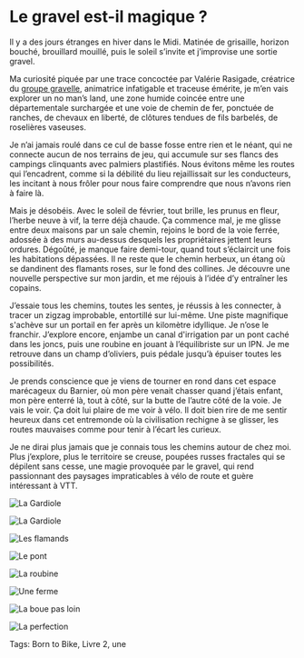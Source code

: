# Le gravel est-il magique ?

Il y a des jours étranges en hiver dans le Midi. Matinée de grisaille, horizon bouché, brouillard mouillé, puis le soleil s’invite et j’improvise une sortie gravel.

Ma curiosité piquée par une trace concoctée par Valérie Rasigade, créatrice du [groupe gravelle](https://www.facebook.com/groups/412807219648006), animatrice infatigable et traceuse émérite, je m’en vais explorer un no man’s land, une zone humide coincée entre une départementale surchargée et une voie de chemin de fer, ponctuée de ranches, de chevaux en liberté, de clôtures tendues de fils barbelés, de roselières vaseuses.

Je n’ai jamais roulé dans ce cul de basse fosse entre rien et le néant, qui ne connecte aucun de nos terrains de jeu, qui accumule sur ses flancs des campings clinquants avec palmiers plastifiés. Nous évitons même les routes qui l’encadrent, comme si la débilité du lieu rejaillissait sur les conducteurs, les incitant à nous frôler pour nous faire comprendre que nous n’avons rien à faire là.

Mais je désobéis. Avec le soleil de février, tout brille, les prunus en fleur, l’herbe neuve à vif, la terre déjà chaude. Ça commence mal, je me glisse entre deux maisons par un sale chemin, rejoins le bord de la voie ferrée, adossée à des murs au-dessus desquels les propriétaires jettent leurs ordures. Dégoûté, je manque faire demi-tour, quand tout s’éclaircit une fois les habitations dépassées. Il ne reste que le chemin herbeux, un étang où se dandinent des flamants roses, sur le fond des collines. Je découvre une nouvelle perspective sur mon jardin, et me réjouis à l’idée d’y entraîner les copains.

J’essaie tous les chemins, toutes les sentes, je réussis à les connecter, à tracer un zigzag improbable, entortillé sur lui-même. Une piste magnifique s'achève sur un portail en fer après un kilomètre idyllique. Je n’ose le franchir. J’explore encore, enjambe un canal d'irrigation par un pont caché dans les joncs, puis une roubine en jouant à l’équilibriste sur un IPN. Je me retrouve dans un champ d’oliviers, puis pédale jusqu’à épuiser toutes les possibilités.

Je prends conscience que je viens de tourner en rond dans cet espace marécageux du Barnier, où mon père venait chasser quand j’étais enfant, mon père enterré là, tout à côté, sur la butte de l’autre côté de la voie. Je vais le voir. Ça doit lui plaire de me voir à vélo. Il doit bien rire de me sentir heureux dans cet entremonde où la civilisation rechigne à se glisser, les routes mauvaises comme pour tenir à l’écart les curieux.

Je ne dirai plus jamais que je connais tous les chemins autour de chez moi. Plus j’explore, plus le territoire se creuse, poupées russes fractales qui se dépilent sans cesse, une magie provoquée par le gravel, qui rend passionnant des paysages impraticables à vélo de route et guère intéressant à VTT.

![La Gardiole](https://tcrouzet.com/images_tc/2021/02/IMG_7467.jpeg)

![La Gardiole](https://tcrouzet.com/images_tc/2021/02/IMG_7470.jpeg)

![Les flamands](https://tcrouzet.com/images_tc/2021/02/IMG_7475.jpeg)

![Le pont](https://tcrouzet.com/images_tc/2021/02/IMG_7487.jpeg)

![La roubine](https://tcrouzet.com/images_tc/2021/02/IMG_7490.jpeg)

![Une ferme](https://tcrouzet.com/images_tc/2021/02/IMG_7503.jpeg)

![La boue pas loin](https://tcrouzet.com/images_tc/2021/02/IMG_7518.jpeg)

![La perfection](https://tcrouzet.com/images_tc/2021/02/IMG_7525.jpeg)



Tags: Born to Bike, Livre 2, une